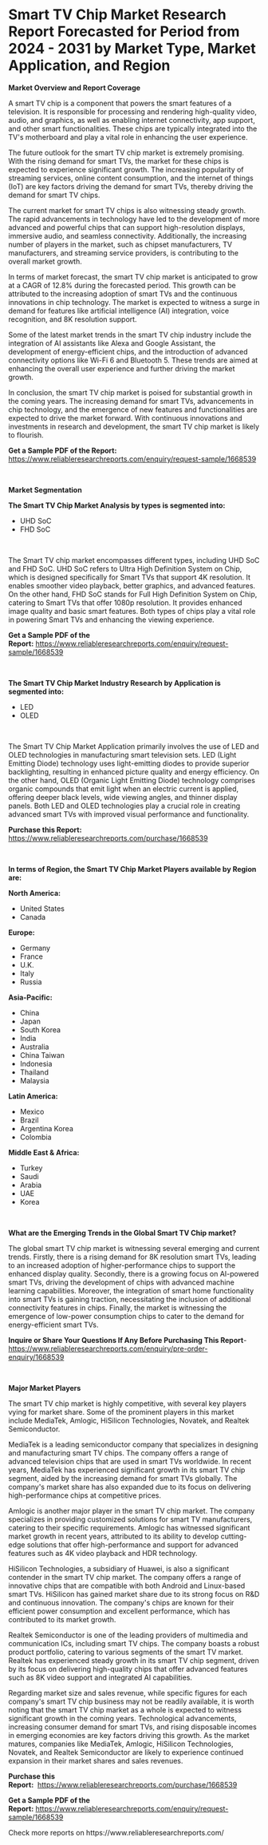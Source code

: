 <p><h1>Smart TV Chip Market Research Report Forecasted for Period from 2024 -  2031 by Market Type, Market Application, and Region</h1></p><p><strong>Market Overview and Report Coverage</strong></p>
<p><p>A smart TV chip is a component that powers the smart features of a television. It is responsible for processing and rendering high-quality video, audio, and graphics, as well as enabling internet connectivity, app support, and other smart functionalities. These chips are typically integrated into the TV's motherboard and play a vital role in enhancing the user experience.</p><p>The future outlook for the smart TV chip market is extremely promising. With the rising demand for smart TVs, the market for these chips is expected to experience significant growth. The increasing popularity of streaming services, online content consumption, and the internet of things (IoT) are key factors driving the demand for smart TVs, thereby driving the demand for smart TV chips.</p><p>The current market for smart TV chips is also witnessing steady growth. The rapid advancements in technology have led to the development of more advanced and powerful chips that can support high-resolution displays, immersive audio, and seamless connectivity. Additionally, the increasing number of players in the market, such as chipset manufacturers, TV manufacturers, and streaming service providers, is contributing to the overall market growth.</p><p>In terms of market forecast, the smart TV chip market is anticipated to grow at a CAGR of 12.8% during the forecasted period. This growth can be attributed to the increasing adoption of smart TVs and the continuous innovations in chip technology. The market is expected to witness a surge in demand for features like artificial intelligence (AI) integration, voice recognition, and 8K resolution support.</p><p>Some of the latest market trends in the smart TV chip industry include the integration of AI assistants like Alexa and Google Assistant, the development of energy-efficient chips, and the introduction of advanced connectivity options like Wi-Fi 6 and Bluetooth 5. These trends are aimed at enhancing the overall user experience and further driving the market growth.</p><p>In conclusion, the smart TV chip market is poised for substantial growth in the coming years. The increasing demand for smart TVs, advancements in chip technology, and the emergence of new features and functionalities are expected to drive the market forward. With continuous innovations and investments in research and development, the smart TV chip market is likely to flourish.</p></p>
<p><strong>Get a Sample PDF of the Report:</strong> <a href="https://www.reliableresearchreports.com/enquiry/request-sample/1668539">https://www.reliableresearchreports.com/enquiry/request-sample/1668539</a></p>
<p>&nbsp;</p>
<p><strong>Market Segmentation</strong></p>
<p><strong>The Smart TV Chip Market Analysis by types is segmented into:</strong></p>
<p><ul><li>UHD SoC</li><li>FHD SoC</li></ul></p>
<p>&nbsp;</p>
<p><p>The Smart TV chip market encompasses different types, including UHD SoC and FHD SoC. UHD SoC refers to Ultra High Definition System on Chip, which is designed specifically for Smart TVs that support 4K resolution. It enables smoother video playback, better graphics, and advanced features. On the other hand, FHD SoC stands for Full High Definition System on Chip, catering to Smart TVs that offer 1080p resolution. It provides enhanced image quality and basic smart features. Both types of chips play a vital role in powering Smart TVs and enhancing the viewing experience.</p></p>
<p><strong>Get a Sample PDF of the Report:</strong>&nbsp;<a href="https://www.reliableresearchreports.com/enquiry/request-sample/1668539">https://www.reliableresearchreports.com/enquiry/request-sample/1668539</a></p>
<p>&nbsp;</p>
<p><strong>The Smart TV Chip Market Industry Research by Application is segmented into:</strong></p>
<p><ul><li>LED</li><li>OLED</li></ul></p>
<p>&nbsp;</p>
<p><p>The Smart TV Chip Market Application primarily involves the use of LED and OLED technologies in manufacturing smart television sets. LED (Light Emitting Diode) technology uses light-emitting diodes to provide superior backlighting, resulting in enhanced picture quality and energy efficiency. On the other hand, OLED (Organic Light Emitting Diode) technology comprises organic compounds that emit light when an electric current is applied, offering deeper black levels, wide viewing angles, and thinner display panels. Both LED and OLED technologies play a crucial role in creating advanced smart TVs with improved visual performance and functionality.</p></p>
<p><strong>Purchase this Report:</strong>&nbsp; <a href="https://www.reliableresearchreports.com/purchase/1668539">https://www.reliableresearchreports.com/purchase/1668539</a></p>
<p>&nbsp;</p>
<p><strong>In terms of Region, the Smart TV Chip Market Players available by Region are:</strong></p>
<p>
    <p> <strong> North America: </strong>
        <ul>
            <li>United States</li>
            <li>Canada</li>
        </ul>
        </p> 
    <p> <strong> Europe: </strong>
        <ul>
            <li>Germany</li>
            <li>France</li>
            <li>U.K.</li>
            <li>Italy</li>
            <li>Russia</li>
        </ul>
        </p> 
    <p> <strong> Asia-Pacific: </strong>
        <ul>
            <li>China</li>
            <li>Japan</li>
            <li>South Korea</li>
            <li>India</li>
            <li>Australia</li>
            <li>China Taiwan</li>
            <li>Indonesia</li>
            <li>Thailand</li>
            <li>Malaysia</li>
        </ul>
        </p> 
    <p> <strong> Latin America: </strong>
        <ul>
            <li>Mexico</li>
            <li>Brazil</li>
            <li>Argentina Korea</li>
            <li>Colombia</li>
        </ul>
        </p> 
    <p> <strong> Middle East & Africa: </strong>
        <ul>
            <li>Turkey</li>
            <li>Saudi</li>
            <li>Arabia</li>
            <li>UAE</li>
            <li>Korea</li>
        </ul>
    </p>
    </p>
<p>&nbsp;</p>
<p><strong>What are the Emerging Trends in the Global Smart TV Chip market?</strong></p>
<p><p>The global smart TV chip market is witnessing several emerging and current trends. Firstly, there is a rising demand for 8K resolution smart TVs, leading to an increased adoption of higher-performance chips to support the enhanced display quality. Secondly, there is a growing focus on AI-powered smart TVs, driving the development of chips with advanced machine learning capabilities. Moreover, the integration of smart home functionality into smart TVs is gaining traction, necessitating the inclusion of additional connectivity features in chips. Finally, the market is witnessing the emergence of low-power consumption chips to cater to the demand for energy-efficient smart TVs.</p></p>
<p><strong>Inquire or Share Your Questions If Any Before Purchasing This Report</strong>- <a href="https://www.reliableresearchreports.com/enquiry/pre-order-enquiry/1668539">https://www.reliableresearchreports.com/enquiry/pre-order-enquiry/1668539</a></p>
<p>&nbsp;</p>
<p><strong>Major Market Players</strong></p>
<p><p>The smart TV chip market is highly competitive, with several key players vying for market share. Some of the prominent players in this market include MediaTek, Amlogic, HiSilicon Technologies, Novatek, and Realtek Semiconductor.</p><p>MediaTek is a leading semiconductor company that specializes in designing and manufacturing smart TV chips. The company offers a range of advanced television chips that are used in smart TVs worldwide. In recent years, MediaTek has experienced significant growth in its smart TV chip segment, aided by the increasing demand for smart TVs globally. The company's market share has also expanded due to its focus on delivering high-performance chips at competitive prices.</p><p>Amlogic is another major player in the smart TV chip market. The company specializes in providing customized solutions for smart TV manufacturers, catering to their specific requirements. Amlogic has witnessed significant market growth in recent years, attributed to its ability to develop cutting-edge solutions that offer high-performance and support for advanced features such as 4K video playback and HDR technology.</p><p>HiSilicon Technologies, a subsidiary of Huawei, is also a significant contender in the smart TV chip market. The company offers a range of innovative chips that are compatible with both Android and Linux-based smart TVs. HiSilicon has gained market share due to its strong focus on R&D and continuous innovation. The company's chips are known for their efficient power consumption and excellent performance, which has contributed to its market growth.</p><p>Realtek Semiconductor is one of the leading providers of multimedia and communication ICs, including smart TV chips. The company boasts a robust product portfolio, catering to various segments of the smart TV market. Realtek has experienced steady growth in its smart TV chip segment, driven by its focus on delivering high-quality chips that offer advanced features such as 8K video support and integrated AI capabilities.</p><p>Regarding market size and sales revenue, while specific figures for each company's smart TV chip business may not be readily available, it is worth noting that the smart TV chip market as a whole is expected to witness significant growth in the coming years. Technological advancements, increasing consumer demand for smart TVs, and rising disposable incomes in emerging economies are key factors driving this growth. As the market matures, companies like MediaTek, Amlogic, HiSilicon Technologies, Novatek, and Realtek Semiconductor are likely to experience continued expansion in their market shares and sales revenues.</p></p>
<p><strong>Purchase this Report:</strong>&nbsp;&nbsp;<a href="https://www.reliableresearchreports.com/purchase/1668539">https://www.reliableresearchreports.com/purchase/1668539</a></p>
<p></p>
<p><strong>Get a Sample PDF of the Report:</strong>&nbsp;<a href="https://www.reliableresearchreports.com/enquiry/request-sample/1668539">https://www.reliableresearchreports.com/enquiry/request-sample/1668539</a></p>
<p>Check more reports on https://www.reliableresearchreports.com/</p>